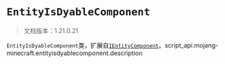 # `EntityIsDyableComponent`

> 文档版本：1.21.0.21

`EntityIsDyableComponent`类，扩展自[`IEntityComponent`](./ientitycomponent.md)。script_api.mojang-minecraft.entityisdyablecomponent.description
